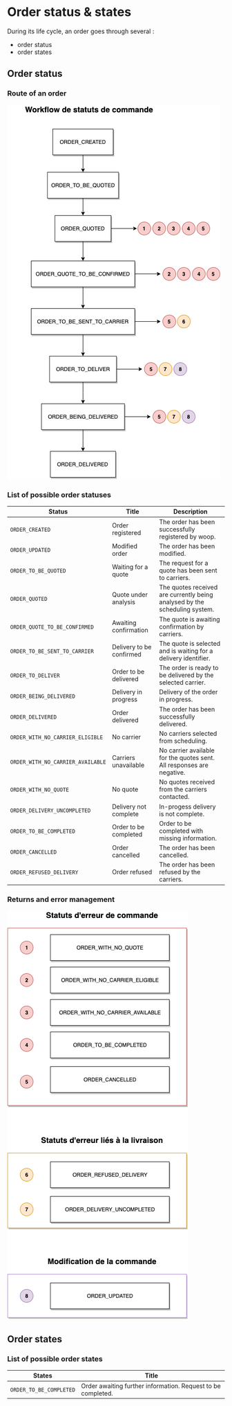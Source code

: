 # Order status & states 

During its life cycle, an order goes through several : 
- order status 
- order states

## Order status

### Route of an order

![get-started-icon](../../assets/images/Workflow_status_commande.png)

### List of possible order statuses

| Status                            | Title                    | Description                                                                |
| --------------------------------- | ------------------------ | -------------------------------------------------------------------------- |
| `ORDER_CREATED`                   | Order registered         | The order has been successfully registered by woop.                        |
| `ORDER_UPDATED`                   | Modified order           | The order has been modified.                                               |
| `ORDER_TO_BE_QUOTED`              | Waiting for a quote      | The request for a quote has been sent to carriers.                         |
| `ORDER_QUOTED`                    | Quote under analysis     | The quotes received are currently being analysed by the scheduling system. |
| `ORDER_QUOTE_TO_BE_CONFIRMED`     | Awaiting confirmation    | The quote is awaiting confirmation by carriers.                            |
| `ORDER_TO_BE_SENT_TO_CARRIER`     | Delivery to be confirmed | The quote is selected and is waiting for a delivery identifier.            |
| `ORDER_TO_DELIVER`                | Order to be delivered    | The order is ready to be delivered by the selected carrier.                |
| `ORDER_BEING_DELIVERED`           | Delivery in progress     | Delivery of the order in progress.                                         |
| `ORDER_DELIVERED`                 | Order delivered          | The order has been successfully delivered.                                 |
| `ORDER_WITH_NO_CARRIER_ELIGIBLE`  | No carrier               | No carriers selected from scheduling.                                      |
| `ORDER_WITH_NO_CARRIER_AVAILABLE` | Carriers unavailable     | No carrier available for the quotes sent. All responses are negative.      |
| `ORDER_WITH_NO_QUOTE`             | No quote                 | No quotes received from the carriers contacted.                            |
| `ORDER_DELIVERY_UNCOMPLETED`      | Delivery not complete    | In-progess delivery is not complete.                                       |
| `ORDER_TO_BE_COMPLETED`           | Order to be completed    | Order to be completed with missing information.                            |
| `ORDER_CANCELLED`                 | Order cancelled          | The order has been cancelled.                                              |
| `ORDER_REFUSED_DELIVERY`          | Order refused            | The order has been refused by the carriers.                                |

### Returns and error management

![get-started-icon](../../assets/images/Workflow_retours_commande.png)

## Order states

### List of possible order states

| States                         | Title                                |
| ---------------------------- | ------------------------------------ |
| `ORDER_TO_BE_COMPLETED`      | Order awaiting further information. Request to be completed.                              |